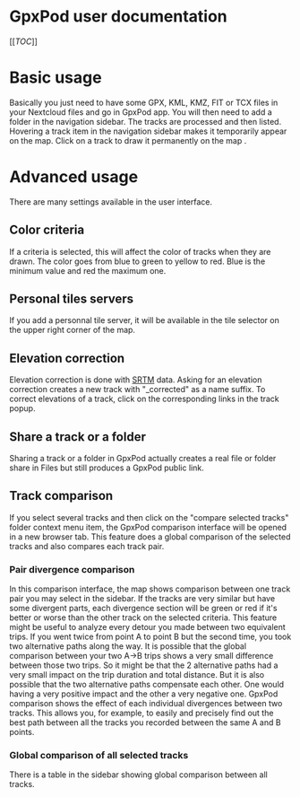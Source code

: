 # GpxPod user documentation

[[_TOC_]]

# Basic usage

Basically you just need to have some GPX, KML, KMZ, FIT or TCX files in your Nextcloud files and go in GpxPod app.
You will then need to add a folder in the navigation sidebar. 
The tracks are processed and then listed.
Hovering a track item in the navigation sidebar makes it temporarily appear on the map. 
Click on a track to draw it permanently on the map .

# Advanced usage

There are many settings available in the user interface.

## Color criteria

If a criteria is selected, this will affect the color of tracks when they are drawn. 
The color goes from blue to green to yellow to red. Blue is the minimum value and red the maximum one.

## Personal tiles servers

If you add a personnal tile server, it will be available in the tile selector on the upper right corner of the map.

## Elevation correction

Elevation correction is done with [SRTM](https://en.wikipedia.org/wiki/Shuttle_Radar_Topography_Mission) data. 
Asking for an elevation correction creates a new track with "_corrected" as a name suffix.
To correct elevations of a track, click on the corresponding links in the track popup. 

## Share a track or a folder

Sharing a track or a folder in GpxPod actually creates a real file or folder share in Files but still produces
a GpxPod public link.

## Track comparison

If you select several tracks and then click on the "compare selected tracks" folder context menu item, 
the GpxPod comparison interface will be opened in a new browser tab. 
This feature does a global comparison of the selected tracks and also compares each track pair.

### Pair divergence comparison

In this comparison interface, the map shows comparison between one track pair you may select in the sidebar. 
If the tracks are very similar but have some divergent parts, 
each divergence section will be green or red if it's better or worse than the other track on the selected criteria. 
This feature might be useful to analyze every detour you made between two equivalent trips. 
If you went twice from point A to point B but the second time, you took two alternative paths along the way. 
It is possible that the global comparison between your two A->B trips shows a very small difference between those two trips. 
So it might be that the 2 alternative paths had a very small impact on the trip duration and total distance. 
But it is also possible that the two alternative paths compensate each other.
One would having a very positive impact and the other a very negative one.
GpxPod comparison shows the effect of each individual divergences between two tracks. 
This allows you, for example, to easily and precisely find out the best path between all the tracks you recorded between the same A and B points.

### Global comparison of all selected tracks

There is a table in the sidebar showing global comparison between all tracks.
